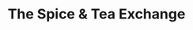 ---
title: "The Spice & Tea Exchange"
url: /panama-city-beach/the-spice-und-tea-exchange/
shop: Andenken
---